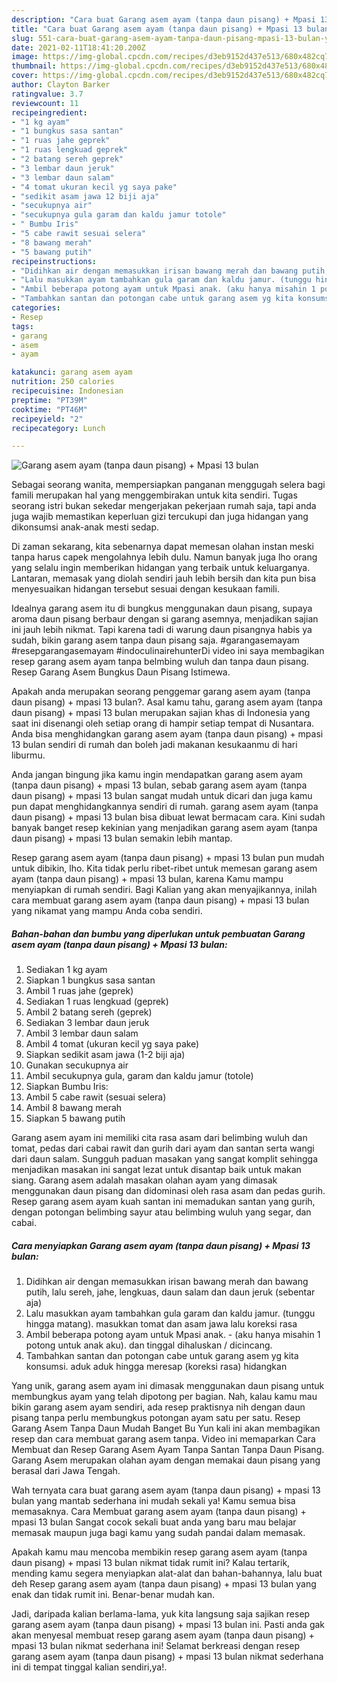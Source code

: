 ```yaml
---
description: "Cara buat Garang asem ayam (tanpa daun pisang) + Mpasi 13 bulan yang enak Untuk Jualan"
title: "Cara buat Garang asem ayam (tanpa daun pisang) + Mpasi 13 bulan yang enak Untuk Jualan"
slug: 551-cara-buat-garang-asem-ayam-tanpa-daun-pisang-mpasi-13-bulan-yang-enak-untuk-jualan
date: 2021-02-11T18:41:20.200Z
image: https://img-global.cpcdn.com/recipes/d3eb9152d437e513/680x482cq70/garang-asem-ayam-tanpa-daun-pisang-mpasi-13-bulan-foto-resep-utama.jpg
thumbnail: https://img-global.cpcdn.com/recipes/d3eb9152d437e513/680x482cq70/garang-asem-ayam-tanpa-daun-pisang-mpasi-13-bulan-foto-resep-utama.jpg
cover: https://img-global.cpcdn.com/recipes/d3eb9152d437e513/680x482cq70/garang-asem-ayam-tanpa-daun-pisang-mpasi-13-bulan-foto-resep-utama.jpg
author: Clayton Barker
ratingvalue: 3.7
reviewcount: 11
recipeingredient:
- "1 kg ayam"
- "1 bungkus sasa santan"
- "1 ruas jahe geprek"
- "1 ruas lengkuad geprek"
- "2 batang sereh geprek"
- "3 lembar daun jeruk"
- "3 lembar daun salam"
- "4 tomat ukuran kecil yg saya pake"
- "sedikit asam jawa 12 biji aja"
- "secukupnya air"
- "secukupnya gula garam dan kaldu jamur totole"
- " Bumbu Iris"
- "5 cabe rawit sesuai selera"
- "8 bawang merah"
- "5 bawang putih"
recipeinstructions:
- "Didihkan air dengan memasukkan irisan bawang merah dan bawang putih, lalu sereh, jahe, lengkuas, daun salam dan daun jeruk (sebentar aja)"
- "Lalu masukkan ayam tambahkan gula garam dan kaldu jamur. (tunggu hingga matang). masukkan tomat dan asam jawa lalu koreksi rasa"
- "Ambil beberapa potong ayam untuk Mpasi anak. (aku hanya misahin 1 potong untuk anak aku). dan tinggal dihaluskan / dicincang."
- "Tambahkan santan dan potongan cabe untuk garang asem yg kita konsumsi. aduk aduk hingga meresap (koreksi rasa) hidangkan"
categories:
- Resep
tags:
- garang
- asem
- ayam

katakunci: garang asem ayam 
nutrition: 250 calories
recipecuisine: Indonesian
preptime: "PT39M"
cooktime: "PT46M"
recipeyield: "2"
recipecategory: Lunch

---
```



![Garang asem ayam (tanpa daun pisang) + Mpasi 13 bulan](https://img-global.cpcdn.com/recipes/d3eb9152d437e513/680x482cq70/garang-asem-ayam-tanpa-daun-pisang-mpasi-13-bulan-foto-resep-utama.jpg)

Sebagai seorang wanita, mempersiapkan panganan menggugah selera bagi famili merupakan hal yang menggembirakan untuk kita sendiri. Tugas seorang istri bukan sekedar mengerjakan pekerjaan rumah saja, tapi anda juga wajib memastikan keperluan gizi tercukupi dan juga hidangan yang dikonsumsi anak-anak mesti sedap.

Di zaman  sekarang, kita sebenarnya dapat memesan olahan instan meski tanpa harus capek mengolahnya lebih dulu. Namun banyak juga lho orang yang selalu ingin memberikan hidangan yang terbaik untuk keluarganya. Lantaran, memasak yang diolah sendiri jauh lebih bersih dan kita pun bisa menyesuaikan hidangan tersebut sesuai dengan kesukaan famili. 

Idealnya garang asem itu di bungkus menggunakan daun pisang, supaya aroma daun pisang berbaur dengan si garang asemnya, menjadikan sajian ini jauh lebih nikmat. Tapi karena tadi di warung daun pisangnya habis ya sudah, bikin garang asem tanpa daun pisang saja. #garangasemayam #resepgarangasemayam #indoculinairehunterDi video ini saya membagikan resep garang asem ayam tanpa belmbing wuluh dan tanpa daun pisang. Resep Garang Asem Bungkus Daun Pisang Istimewa.

Apakah anda merupakan seorang penggemar garang asem ayam (tanpa daun pisang) + mpasi 13 bulan?. Asal kamu tahu, garang asem ayam (tanpa daun pisang) + mpasi 13 bulan merupakan sajian khas di Indonesia yang saat ini disenangi oleh setiap orang di hampir setiap tempat di Nusantara. Anda bisa menghidangkan garang asem ayam (tanpa daun pisang) + mpasi 13 bulan sendiri di rumah dan boleh jadi makanan kesukaanmu di hari liburmu.

Anda jangan bingung jika kamu ingin mendapatkan garang asem ayam (tanpa daun pisang) + mpasi 13 bulan, sebab garang asem ayam (tanpa daun pisang) + mpasi 13 bulan sangat mudah untuk dicari dan juga kamu pun dapat menghidangkannya sendiri di rumah. garang asem ayam (tanpa daun pisang) + mpasi 13 bulan bisa dibuat lewat bermacam cara. Kini sudah banyak banget resep kekinian yang menjadikan garang asem ayam (tanpa daun pisang) + mpasi 13 bulan semakin lebih mantap.

Resep garang asem ayam (tanpa daun pisang) + mpasi 13 bulan pun mudah untuk dibikin, lho. Kita tidak perlu ribet-ribet untuk memesan garang asem ayam (tanpa daun pisang) + mpasi 13 bulan, karena Kamu mampu menyiapkan di rumah sendiri. Bagi Kalian yang akan menyajikannya, inilah cara membuat garang asem ayam (tanpa daun pisang) + mpasi 13 bulan yang nikamat yang mampu Anda coba sendiri.

<!--inarticleads1-->

##### Bahan-bahan dan bumbu yang diperlukan untuk pembuatan Garang asem ayam (tanpa daun pisang) + Mpasi 13 bulan:

1. Sediakan 1 kg ayam
1. Siapkan 1 bungkus sasa santan
1. Ambil 1 ruas jahe (geprek)
1. Sediakan 1 ruas lengkuad (geprek)
1. Ambil 2 batang sereh (geprek)
1. Sediakan 3 lembar daun jeruk
1. Ambil 3 lembar daun salam
1. Ambil 4 tomat (ukuran kecil yg saya pake)
1. Siapkan sedikit asam jawa (1-2 biji aja)
1. Gunakan secukupnya air
1. Ambil secukupnya gula, garam dan kaldu jamur (totole)
1. Siapkan  Bumbu Iris:
1. Ambil 5 cabe rawit (sesuai selera)
1. Ambil 8 bawang merah
1. Siapkan 5 bawang putih


Garang asem ayam ini memiliki cita rasa asam dari belimbing wuluh dan tomat, pedas dari cabai rawit dan gurih dari ayam dan santan serta wangi dari daun salam. Sungguh paduan masakan yang sangat komplit sehingga menjadikan masakan ini sangat lezat untuk disantap baik untuk makan siang. Garang asem adalah masakan olahan ayam yang dimasak menggunakan daun pisang dan didominasi oleh rasa asam dan pedas gurih. Resep garang asem ayam kuah santan ini memadukan santan yang gurih, dengan potongan belimbing sayur atau belimbing wuluh yang segar, dan cabai. 

<!--inarticleads2-->

##### Cara menyiapkan Garang asem ayam (tanpa daun pisang) + Mpasi 13 bulan:

1. Didihkan air dengan memasukkan irisan bawang merah dan bawang putih, lalu sereh, jahe, lengkuas, daun salam dan daun jeruk (sebentar aja)
1. Lalu masukkan ayam tambahkan gula garam dan kaldu jamur. (tunggu hingga matang). masukkan tomat dan asam jawa lalu koreksi rasa
1. Ambil beberapa potong ayam untuk Mpasi anak. - (aku hanya misahin 1 potong untuk anak aku). dan tinggal dihaluskan / dicincang.
1. Tambahkan santan dan potongan cabe untuk garang asem yg kita konsumsi. aduk aduk hingga meresap (koreksi rasa) hidangkan


Yang unik, garang asem ayam ini dimasak menggunakan daun pisang untuk membungkus ayam yang telah dipotong per bagian. Nah, kalau kamu mau bikin garang asem ayam sendiri, ada resep praktisnya nih dengan daun pisang tanpa perlu membungkus potongan ayam satu per satu. Resep Garang Asem Tanpa Daun Mudah Banget Bu Yun kali ini akan membagikan resep dan cara membuat garang asem tanpa. Video ini memaparkan Cara Membuat dan Resep Garang Asem Ayam Tanpa Santan Tanpa Daun Pisang. Garang Asem merupakan olahan ayam dengan memakai daun pisang yang berasal dari Jawa Tengah. 

Wah ternyata cara buat garang asem ayam (tanpa daun pisang) + mpasi 13 bulan yang mantab sederhana ini mudah sekali ya! Kamu semua bisa memasaknya. Cara Membuat garang asem ayam (tanpa daun pisang) + mpasi 13 bulan Sangat cocok sekali buat anda yang baru mau belajar memasak maupun juga bagi kamu yang sudah pandai dalam memasak.

Apakah kamu mau mencoba membikin resep garang asem ayam (tanpa daun pisang) + mpasi 13 bulan nikmat tidak rumit ini? Kalau tertarik, mending kamu segera menyiapkan alat-alat dan bahan-bahannya, lalu buat deh Resep garang asem ayam (tanpa daun pisang) + mpasi 13 bulan yang enak dan tidak rumit ini. Benar-benar mudah kan. 

Jadi, daripada kalian berlama-lama, yuk kita langsung saja sajikan resep garang asem ayam (tanpa daun pisang) + mpasi 13 bulan ini. Pasti anda gak akan menyesal membuat resep garang asem ayam (tanpa daun pisang) + mpasi 13 bulan nikmat sederhana ini! Selamat berkreasi dengan resep garang asem ayam (tanpa daun pisang) + mpasi 13 bulan nikmat sederhana ini di tempat tinggal kalian sendiri,ya!.

